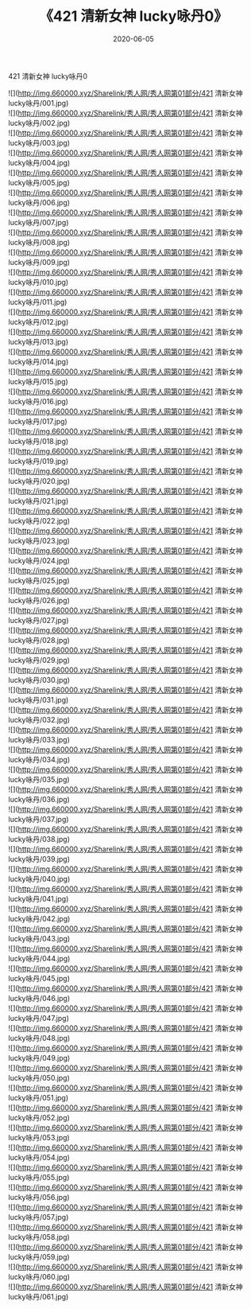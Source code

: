 ﻿---
layout: post
title:  《421 清新女神 lucky咏丹0》
date:   2020-06-05
img: http://img.660000.xyz/Sharelink/秀人网/秀人网第01部分/421 清新女神 lucky咏丹0/000.jpg
categories: [美女, 清纯, 唯美]
---

421 清新女神 lucky咏丹0

  ![](http://img.660000.xyz/Sharelink/秀人网/秀人网第01部分/421 清新女神 lucky咏丹/001.jpg) <br> ![](http://img.660000.xyz/Sharelink/秀人网/秀人网第01部分/421 清新女神 lucky咏丹/002.jpg) <br> ![](http://img.660000.xyz/Sharelink/秀人网/秀人网第01部分/421 清新女神 lucky咏丹/003.jpg) <br> ![](http://img.660000.xyz/Sharelink/秀人网/秀人网第01部分/421 清新女神 lucky咏丹/004.jpg) <br> ![](http://img.660000.xyz/Sharelink/秀人网/秀人网第01部分/421 清新女神 lucky咏丹/005.jpg) <br> ![](http://img.660000.xyz/Sharelink/秀人网/秀人网第01部分/421 清新女神 lucky咏丹/006.jpg) <br> ![](http://img.660000.xyz/Sharelink/秀人网/秀人网第01部分/421 清新女神 lucky咏丹/007.jpg) <br> ![](http://img.660000.xyz/Sharelink/秀人网/秀人网第01部分/421 清新女神 lucky咏丹/008.jpg) <br> ![](http://img.660000.xyz/Sharelink/秀人网/秀人网第01部分/421 清新女神 lucky咏丹/009.jpg) <br> ![](http://img.660000.xyz/Sharelink/秀人网/秀人网第01部分/421 清新女神 lucky咏丹/010.jpg) <br> ![](http://img.660000.xyz/Sharelink/秀人网/秀人网第01部分/421 清新女神 lucky咏丹/011.jpg) <br> ![](http://img.660000.xyz/Sharelink/秀人网/秀人网第01部分/421 清新女神 lucky咏丹/012.jpg) <br> ![](http://img.660000.xyz/Sharelink/秀人网/秀人网第01部分/421 清新女神 lucky咏丹/013.jpg) <br> ![](http://img.660000.xyz/Sharelink/秀人网/秀人网第01部分/421 清新女神 lucky咏丹/014.jpg) <br> ![](http://img.660000.xyz/Sharelink/秀人网/秀人网第01部分/421 清新女神 lucky咏丹/015.jpg) <br> ![](http://img.660000.xyz/Sharelink/秀人网/秀人网第01部分/421 清新女神 lucky咏丹/016.jpg) <br> ![](http://img.660000.xyz/Sharelink/秀人网/秀人网第01部分/421 清新女神 lucky咏丹/017.jpg) <br> ![](http://img.660000.xyz/Sharelink/秀人网/秀人网第01部分/421 清新女神 lucky咏丹/018.jpg) <br> ![](http://img.660000.xyz/Sharelink/秀人网/秀人网第01部分/421 清新女神 lucky咏丹/019.jpg) <br> ![](http://img.660000.xyz/Sharelink/秀人网/秀人网第01部分/421 清新女神 lucky咏丹/020.jpg) <br> ![](http://img.660000.xyz/Sharelink/秀人网/秀人网第01部分/421 清新女神 lucky咏丹/021.jpg) <br> ![](http://img.660000.xyz/Sharelink/秀人网/秀人网第01部分/421 清新女神 lucky咏丹/022.jpg) <br> ![](http://img.660000.xyz/Sharelink/秀人网/秀人网第01部分/421 清新女神 lucky咏丹/023.jpg) <br> ![](http://img.660000.xyz/Sharelink/秀人网/秀人网第01部分/421 清新女神 lucky咏丹/024.jpg) <br> ![](http://img.660000.xyz/Sharelink/秀人网/秀人网第01部分/421 清新女神 lucky咏丹/025.jpg) <br> ![](http://img.660000.xyz/Sharelink/秀人网/秀人网第01部分/421 清新女神 lucky咏丹/026.jpg) <br> ![](http://img.660000.xyz/Sharelink/秀人网/秀人网第01部分/421 清新女神 lucky咏丹/027.jpg) <br> ![](http://img.660000.xyz/Sharelink/秀人网/秀人网第01部分/421 清新女神 lucky咏丹/028.jpg) <br> ![](http://img.660000.xyz/Sharelink/秀人网/秀人网第01部分/421 清新女神 lucky咏丹/029.jpg) <br> ![](http://img.660000.xyz/Sharelink/秀人网/秀人网第01部分/421 清新女神 lucky咏丹/030.jpg) <br> ![](http://img.660000.xyz/Sharelink/秀人网/秀人网第01部分/421 清新女神 lucky咏丹/031.jpg) <br> ![](http://img.660000.xyz/Sharelink/秀人网/秀人网第01部分/421 清新女神 lucky咏丹/032.jpg) <br> ![](http://img.660000.xyz/Sharelink/秀人网/秀人网第01部分/421 清新女神 lucky咏丹/033.jpg) <br> ![](http://img.660000.xyz/Sharelink/秀人网/秀人网第01部分/421 清新女神 lucky咏丹/034.jpg) <br> ![](http://img.660000.xyz/Sharelink/秀人网/秀人网第01部分/421 清新女神 lucky咏丹/035.jpg) <br> ![](http://img.660000.xyz/Sharelink/秀人网/秀人网第01部分/421 清新女神 lucky咏丹/036.jpg) <br> ![](http://img.660000.xyz/Sharelink/秀人网/秀人网第01部分/421 清新女神 lucky咏丹/037.jpg) <br> ![](http://img.660000.xyz/Sharelink/秀人网/秀人网第01部分/421 清新女神 lucky咏丹/038.jpg) <br> ![](http://img.660000.xyz/Sharelink/秀人网/秀人网第01部分/421 清新女神 lucky咏丹/039.jpg) <br> ![](http://img.660000.xyz/Sharelink/秀人网/秀人网第01部分/421 清新女神 lucky咏丹/040.jpg) <br> ![](http://img.660000.xyz/Sharelink/秀人网/秀人网第01部分/421 清新女神 lucky咏丹/041.jpg) <br> ![](http://img.660000.xyz/Sharelink/秀人网/秀人网第01部分/421 清新女神 lucky咏丹/042.jpg) <br> ![](http://img.660000.xyz/Sharelink/秀人网/秀人网第01部分/421 清新女神 lucky咏丹/043.jpg) <br> ![](http://img.660000.xyz/Sharelink/秀人网/秀人网第01部分/421 清新女神 lucky咏丹/044.jpg) <br> ![](http://img.660000.xyz/Sharelink/秀人网/秀人网第01部分/421 清新女神 lucky咏丹/045.jpg) <br> ![](http://img.660000.xyz/Sharelink/秀人网/秀人网第01部分/421 清新女神 lucky咏丹/046.jpg) <br> ![](http://img.660000.xyz/Sharelink/秀人网/秀人网第01部分/421 清新女神 lucky咏丹/047.jpg) <br> ![](http://img.660000.xyz/Sharelink/秀人网/秀人网第01部分/421 清新女神 lucky咏丹/048.jpg) <br> ![](http://img.660000.xyz/Sharelink/秀人网/秀人网第01部分/421 清新女神 lucky咏丹/049.jpg) <br> ![](http://img.660000.xyz/Sharelink/秀人网/秀人网第01部分/421 清新女神 lucky咏丹/050.jpg) <br> ![](http://img.660000.xyz/Sharelink/秀人网/秀人网第01部分/421 清新女神 lucky咏丹/051.jpg) <br> ![](http://img.660000.xyz/Sharelink/秀人网/秀人网第01部分/421 清新女神 lucky咏丹/052.jpg) <br> ![](http://img.660000.xyz/Sharelink/秀人网/秀人网第01部分/421 清新女神 lucky咏丹/053.jpg) <br> ![](http://img.660000.xyz/Sharelink/秀人网/秀人网第01部分/421 清新女神 lucky咏丹/054.jpg) <br> ![](http://img.660000.xyz/Sharelink/秀人网/秀人网第01部分/421 清新女神 lucky咏丹/055.jpg) <br> ![](http://img.660000.xyz/Sharelink/秀人网/秀人网第01部分/421 清新女神 lucky咏丹/056.jpg) <br> ![](http://img.660000.xyz/Sharelink/秀人网/秀人网第01部分/421 清新女神 lucky咏丹/057.jpg) <br> ![](http://img.660000.xyz/Sharelink/秀人网/秀人网第01部分/421 清新女神 lucky咏丹/058.jpg) <br> ![](http://img.660000.xyz/Sharelink/秀人网/秀人网第01部分/421 清新女神 lucky咏丹/059.jpg) <br> ![](http://img.660000.xyz/Sharelink/秀人网/秀人网第01部分/421 清新女神 lucky咏丹/060.jpg) <br> ![](http://img.660000.xyz/Sharelink/秀人网/秀人网第01部分/421 清新女神 lucky咏丹/061.jpg) <br>